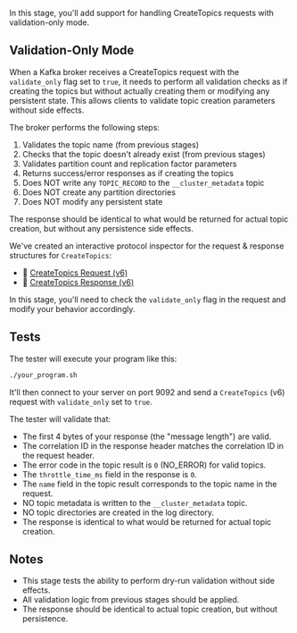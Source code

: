 In this stage, you'll add support for handling CreateTopics requests with validation-only mode.

## Validation-Only Mode

When a Kafka broker receives a CreateTopics request with the `validate_only` flag set to `true`, it needs to perform all validation checks as if creating the topics but without actually creating them or modifying any persistent state. This allows clients to validate topic creation parameters without side effects.

The broker performs the following steps:
1. Validates the topic name (from previous stages)
2. Checks that the topic doesn't already exist (from previous stages) 
3. Validates partition count and replication factor parameters
4. Returns success/error responses as if creating the topics
5. Does NOT write any `TOPIC_RECORD` to the `__cluster_metadata` topic
6. Does NOT create any partition directories
7. Does NOT modify any persistent state

The response should be identical to what would be returned for actual topic creation, but without any persistence side effects.

We've created an interactive protocol inspector for the request & response structures for `CreateTopics`:

- 🔎 [CreateTopics Request (v6)](https://binspec.org/kafka-createtopics-request-v6)
- 🔎 [CreateTopics Response (v6)](https://binspec.org/kafka-createtopics-response-v6)

In this stage, you'll need to check the `validate_only` flag in the request and modify your behavior accordingly.

## Tests

The tester will execute your program like this:

```bash
./your_program.sh
```

It'll then connect to your server on port 9092 and send a `CreateTopics` (v6) request with `validate_only` set to `true`.

The tester will validate that:

- The first 4 bytes of your response (the "message length") are valid.
- The correlation ID in the response header matches the correlation ID in the request header.
- The error code in the topic result is `0` (NO_ERROR) for valid topics.
- The `throttle_time_ms` field in the response is `0`.
- The `name` field in the topic result corresponds to the topic name in the request.
- NO topic metadata is written to the `__cluster_metadata` topic.
- NO topic directories are created in the log directory.
- The response is identical to what would be returned for actual topic creation.

## Notes

- This stage tests the ability to perform dry-run validation without side effects.
- All validation logic from previous stages should be applied.
- The response should be identical to actual topic creation, but without persistence.